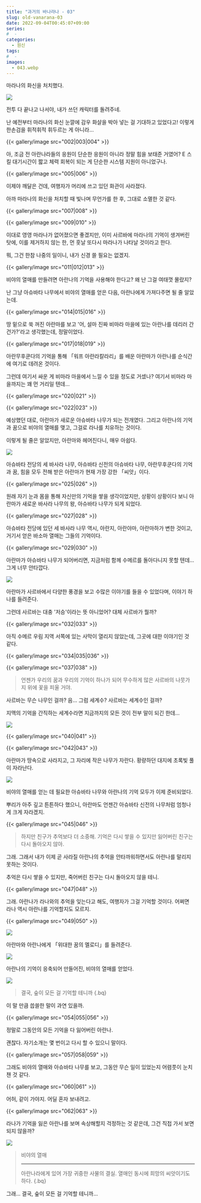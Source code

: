 ```yaml
---
title: "과거의 바나라나 - 03"
slug: old-vanarana-03
date: 2022-09-04T00:45:07+09:00
series:
#  - 
categories:
  - 원신
tags:
#  - 
images:
  - 043.webp
---
```


마라나의 화신을 처치했다.

![](001.webp)

전투 다 끝나고 나서야, 내가 쓰던 캐릭터를 돌려주네.

난 예전부터 마라나의 화신 눈깔에 감우 화살을 박아 넣는 걸 기대하고 있었다고! 이렇게 한손검을 휘적휘적 휘두르는 게 아니라...

{{< gallery/image src="002|003|004" >}}

아, 조금 전 아란나라들의 응원이 단순한 응원이 아니라 정말 힘을 보태준 거였어? E 스킬 대기시간이 짧고 체력 회복이 되는 게 단순한 시스템 지원이 아니었구나.

{{< gallery/image src="005|006" >}}

이제야 깨달은 건데, 여행자가 머리에 쓰고 있던 화관이 사라졌다.

아까 마라나의 화신을 처치할 때 빛나며 무언가를 한 후, 그대로 소멸한 것 같다.

{{< gallery/image src="007|008" >}}

{{< gallery/image src="009|010" >}}

이대로 영영 마라나가 없어졌으면 좋겠지만, 이미 사르바에 마라나의 기억이 생겨버린 탓에, 이를 제거하지 않는 한, 먼 훗날 또다시 마라나가 나타날 것이라고 한다.

뭐, 그건 한참 나중의 일이니, 내가 신경 쓸 필요는 없겠지.

{{< gallery/image src="011|012|013" >}}

비야의 열매를 만들려면 아란나의 기억을 사용해야 한다고? 왜 난 그걸 여태껏 몰랐지?

난 그냥 아슈바타 나무에서 비야의 열매를 얻은 다음, 아란나에게 가져다주면 될 줄 알았는데.

{{< gallery/image src="014|015|016" >}}

땅 밑으로 쑥 꺼진 아란마를 보고 '어, 설마 진짜 비마라 마을에 있는 아란나를 데리러 간 건가?'라고 생각했는데, 정말이었다.

{{< gallery/image src="017|018|019" >}}

아란무후쿤다의 기억을 통해 「워프 아란라칼라리」를 배운 아란마가 아란나를 순식간에 여기로 데려온 것이다.

그런데 여기서 싸운 게 비마라 마을에서 느낄 수 있을 정도로 거셌나? 여기서 비마라 마을까지는 꽤 먼 거리일 텐데...

{{< gallery/image src="020|021" >}}

{{< gallery/image src="022|023" >}}

예상했던 대로, 아란마가 새로운 아슈바타 나무가 되는 전개였다. 그리고 아란나의 기억과 꿈으로 비야의 열매를 맺고, 그걸로 라나를 치유하는 것이다.

이렇게 될 줄은 알았지만, 아란마와 헤어진다니, 매우 아쉽다.

![](024.webp)

아슈바타 전당의 세 바사라 나무, 아슈바타 신전의 아슈바타 나무, 아란무후쿤다의 기억과 꿈, 힘을 모두 전해 받은 아란마가 현재 가장 강한 「씨앗」이다.

{{< gallery/image src="025|026" >}}

원래 자기 눈과 몸을 통해 자신만의 기억을 쌓을 생각이었지만, 상황이 상황이다 보니 아란마가 새로운 바사라 나무의 왕, 아슈바타 나무가 되게 되었다.

{{< gallery/image src="027|028" >}}

아슈바타 전당에 있던 세 바사라 나무 역시, 아란지, 아란야마, 아란마하가 변한 것이고, 거기서 얻은 바소마 열매는 그들의 기억이다.

{{< gallery/image src="029|030" >}}

아란마가 아슈바타 나무가 되어버리면, 지금처럼 함께 수메르를 돌아다니지 못할 텐데... 그게 너무 안타깝다.

![](031.webp)

아란마가 사르바에서 다양한 풍경을 보고 수많은 이야기를 들을 수 있었다며, 이야기 하나를 들려준다.

그런데 사르바는 대충 '저승'이라는 뜻 아니었어? 대체 사르바가 뭘까?

{{< gallery/image src="032|033" >}}

아직 수메르 우림 지역 서쪽에 있는 사막이 열리지 않았는데, 그곳에 대한 이야기인 것 같다.

{{< gallery/image src="034|035|036" >}}

{{< gallery/image src="037|038" >}}

> 언젠가 우리의 꿈과 우리의 기억이 하나가 되어 무수하게 많은 사르바의 나뭇가지 위에 꽃을 피울 거야.

사르바는 무슨 나무인 걸까? 음... 그럼 세계수? 사르바는 세계수인 걸까?

지맥의 기억을 간직하는 세계수라면 지금까지의 모든 것이 전부 말이 되긴 한데...

![](039.webp)

{{< gallery/image src="040|041" >}}

{{< gallery/image src="042|043" >}}

아란마가 땅속으로 사라지고, 그 자리에 작은 나무가 자란다. 황량하던 대지에 초록빛 풀이 자라난다.

![](044.webp)

비야의 열매를 얻는 데 필요한 아슈바타 나무와 아란나의 기억 모두가 이제 준비되었다.

뿌리가 아주 깊고 튼튼하다 했으니, 아란마도 언젠간 아슈바타 신전의 나무처럼 엄청나게 크게 자라겠지.

{{< gallery/image src="045|046" >}}

> 하지만 친구가 추억보다 더 소중해.
> 기억은 다시 쌓을 수 있지만 잃어버린 친구는 다시 돌아오지 않아.

그래. 그래서 내가 이제 곧 사라질 아란나의 추억을 안타까워하면서도 아란나를 말리지 못하는 것이다.

추억은 다시 쌓을 수 있지만, 죽어버린 친구는 다시 돌아오지 않을 테니.

{{< gallery/image src="047|048" >}}

그래. 아란나가 라나와의 추억을 잊는다고 해도, 여행자가 그걸 기억할 것이다. 어쩌면 라나 역시 아란나를 기억할지도 모르지.

{{< gallery/image src="049|050" >}}

![](051.webp)

아란마와 아란나에게 「위대한 꿈의 멜로디」를 들려준다.

![](052.webp)

아란나의 기억이 응축되어 만들어진, 비야의 열매를 얻었다.

![](053.webp)

> 결국, 숲이 모든 걸 기억할 테니까
{.bq}

이 말 만큼 씁쓸한 말이 과연 있을까.

{{< gallery/image src="054|055|056" >}}

정말로 그동안의 모든 기억을 다 잃어버린 아란나.

괜찮다. 자기소개는 몇 번이고 다시 할 수 있으니 말이다.

{{< gallery/image src="057|058|059" >}}

그래도 비야의 열매와 아슈바타 나무를 보고, 그동안 무슨 일이 있었는지 어렴풋이 눈치챈 것 같다.

{{< gallery/image src="060|061" >}}

어허, 같이 가야지. 어딜 혼자 보내려고.

{{< gallery/image src="062|063" >}}

라나가 기억을 잃은 아란나를 보며 속상해할지 걱정하는 것 같은데, 그건 직접 가서 보면 되지 않을까?

![](064.webp)

> 비야의 열매
> ***
> 아란나라에게 있어 가장 귀중한 사물의 결실. 열매인 동시에 희망의 씨앗이기도 하다.
{.bq}

그래... 결국, 숲이 모든 걸 기억할 테니까...
